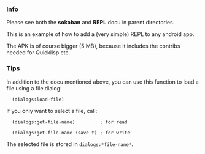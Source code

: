 
### Info

Please see both the **sokoban** and **REPL** docu in parent directories.

This is an example of how to add a (very simple) REPL to any android app.

The APK is of course bigger (5 MB), because it includes the contribs needed
for Quicklisp etc.



### Tips

In addition to the docu mentioned above, you can use this function to load a
file using a file dialog:

```
  (dialogs:load-file)
```

If you only want to select a file, call:

```
  (dialogs:get-file-name)         ; for read

  (dialogs:get-file-name :save t) ; for write
```

The selected file is stored in `dialogs:*file-name*`.

